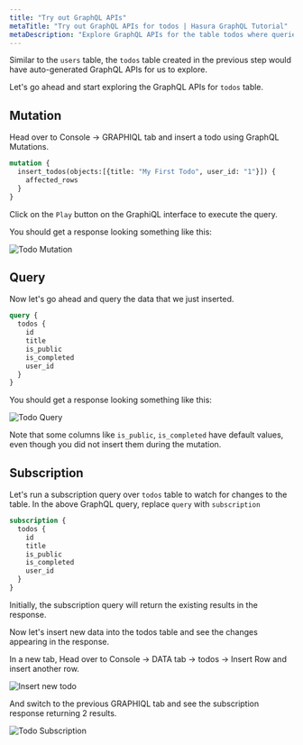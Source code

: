 ```yaml
---
title: "Try out GraphQL APIs"
metaTitle: "Try out GraphQL APIs for todos | Hasura GraphQL Tutorial"
metaDescription: "Explore GraphQL APIs for the table todos where queries, mutation, and subscriptions are automatically generated by Hasura GraphQL Engine"
---
```




Similar to the `users` table, the `todos` table created in the previous step would have auto-generated GraphQL APIs for us to explore.

Let's go ahead and start exploring the GraphQL APIs for `todos` table.

## Mutation

Head over to Console -> GRAPHIQL tab and insert a todo using GraphQL Mutations.

```graphql
mutation {
  insert_todos(objects:[{title: "My First Todo", user_id: "1"}]) {
    affected_rows
  }
}
```

Click on the `Play` button on the GraphiQL interface to execute the query.

You should get a response looking something like this:

![Todo Mutation](https://graphql-engine-cdn.hasura.io/learn-hasura/assets/graphql-hasura/graphql-mutation-todo.png)

## Query

Now let's go ahead and query the data that we just inserted.

```graphql
query {
  todos {
    id
    title
    is_public
    is_completed
    user_id
  }
}
```

You should get a response looking something like this:

![Todo Query](https://graphql-engine-cdn.hasura.io/learn-hasura/assets/graphql-hasura/graphql-query-todo.png)

Note that some columns like `is_public`, `is_completed` have default values, even though you did not insert them during the mutation.

## Subscription

Let's run a subscription query over `todos` table to watch for changes to the table. In the above GraphQL query, replace `query` with `subscription`

```graphql
subscription {
  todos {
    id
    title
    is_public
    is_completed
    user_id
  }
}
```

Initially, the subscription query will return the existing results in the response.

Now let's insert new data into the todos table and see the changes appearing in the response.

In a new tab, Head over to Console -> DATA tab -> todos -> Insert Row and insert another row.

![Insert new todo](https://graphql-engine-cdn.hasura.io/learn-hasura/assets/graphql-hasura/todo-insert-new-row.png)

And switch to the previous GRAPHIQL tab and see the subscription response returning 2 results.

![Todo Subscription](https://graphql-engine-cdn.hasura.io/learn-hasura/assets/graphql-hasura/graphql-subscription-todo.png)



